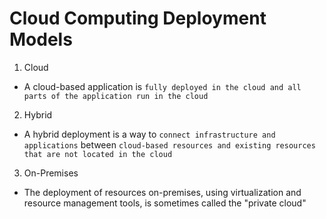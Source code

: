 # Cloud Computing Deployment Models

1. Cloud

- A cloud-based application is `fully deployed in the cloud and all parts of the application run in the cloud`

2. Hybrid

- A hybrid deployment is a way to `connect infrastructure and applications` between `cloud-based resources and existing resources that are not located in the cloud`

3. On-Premises

- The deployment of resources on-premises, using virtualization and resource management tools, is sometimes called the "private cloud"
